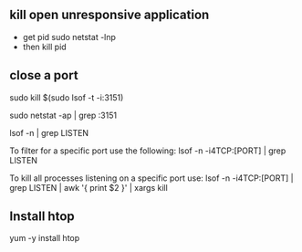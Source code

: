 ## kill open unresponsive application

- get pid
sudo netstat -lnp
- then
kill pid


## close a port

sudo kill $(sudo lsof -t -i:3151)


sudo netstat -ap | grep :3151

lsof -n | grep LISTEN

To filter for a specific port use the following:
lsof -n -i4TCP:[PORT] | grep LISTEN

To kill all processes listening on a specific port use:
lsof -n -i4TCP:[PORT] | grep LISTEN | awk '{ print $2 }' | xargs kill


## Install htop
yum -y install htop
